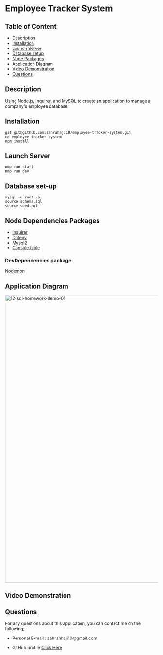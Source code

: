 # Employee Tracker System

## Table of Content

- [Description](#description)
- [Installation](#installation)
- [Launch Server](#Launch-server)
- [Database setup](#Database-setup)
- [Node Packages](#node-packages)
- [Application Diagram](#application-diagram)
- [Video Demonstration](#video-demonstration)
- [Questions](#questions)

## Description

Using Node.js, Inquirer, and MySQL to create an application to manage a company's employee database.

## Installation

```
git git@github.com:zahrahaji10/employee-tracker-system.git
cd employee-tracker-system
npm install
```

## Launch Server

```
nmp run start
nmp run dev
```

## Database set-up

```
mysql -u root -p
source schema.sql
source seed.sql
```

## Node Dependencies Packages

- [Inquirer](https://www.npmjs.com/package/inquirer)
- [Dotenv](https://www.npmjs.com/package/dotenv)
- [Mysql2](https://www.npmjs.com/package/mysql2)
- [Console.table](https://www.npmjs.com/package/console.table)

### DevDependencies package

[Nodemon](https://www.npmjs.com/package/nodemon)

## Application Diagram

<img width="948" alt="12-sql-homework-demo-01" src="https://user-images.githubusercontent.com/102627226/177121811-97bfccf2-448b-431d-ade9-c332d5055cf7.png">

## Video Demonstration

## Questions

For any questions about this application, you can contact me on the following;

- Personal E-mail : zahrahhaji10@gmail.com

- GitHub profile [Click Here](https://github.com/zahrahaji10)
